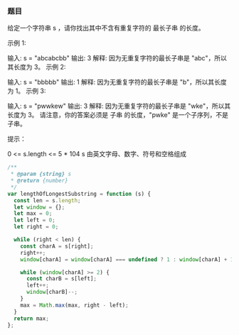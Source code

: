 <!-- @format -->

### 题目

给定一个字符串 s ，请你找出其中不含有重复字符的 最长子串 的长度。

示例 1:

输入: s = "abcabcbb"
输出: 3
解释: 因为无重复字符的最长子串是 "abc"，所以其长度为 3。
示例 2:

输入: s = "bbbbb"
输出: 1
解释: 因为无重复字符的最长子串是 "b"，所以其长度为 1。
示例 3:

输入: s = "pwwkew"
输出: 3
解释: 因为无重复字符的最长子串是 "wke"，所以其长度为 3。
请注意，你的答案必须是 子串 的长度，"pwke" 是一个子序列，不是子串。

提示：

0 <= s.length <= 5 \* 104
s 由英文字母、数字、符号和空格组成

```js
/**
 * @param {string} s
 * @return {number}
 */
var lengthOfLongestSubstring = function (s) {
  const len = s.length;
  let window = {};
  let max = 0;
  let left = 0;
  let right = 0;

  while (right < len) {
    const charA = s[right];
    right++;
    window[charA] = window[charA] === undefined ? 1 : window[charA] + 1;

    while (window[charA] >= 2) {
      const charB = s[left];
      left++;
      window[charB]--;
    }
    max = Math.max(max, right - left);
  }
  return max;
};
```
